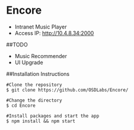 # Encore
* Intranet Music Player
* Access IP: http://10.4.8.34:2000

##TODO
* Music Recommender
* UI Upgrade

##Installation Instructions
```
#Clone the repository
$ git clone https://github.com/OSDLabs/Encore/

#Change the directory
$ cd Encore

#Install packages and start the app
$ npm install && npm start

```
